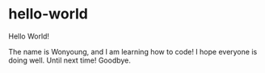 # hello-world

Hello World!

The name is Wonyoung, and I am learning how to code! I hope everyone is doing well.
Until next time! Goodbye.
